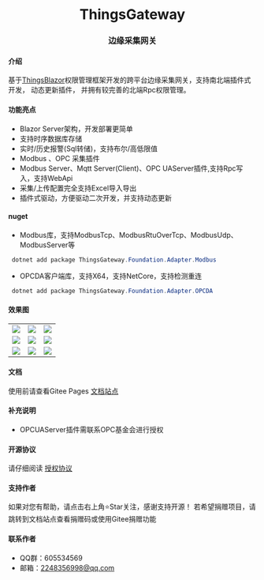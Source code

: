 ﻿<div align="center"><h1 align="center">ThingsGateway</a></h1></div>
<div align="center"><h3 align="center">边缘采集网关</h3></div>

#### 介绍

基于[ThingsBlazor](https://gitee.com/diego2098/ThingsBlazor)权限管理框架开发的跨平台边缘采集网关，支持南北端插件式开发，
动态更新插件，
并拥有较完善的北端Rpc权限管理。


####  功能亮点

- Blazor Server架构，开发部署更简单
- 支持时序数据库存储
- 实时/历史报警(Sql转储)，支持布尔/高低限值
- Modbus 、OPC 采集插件
- Modbus Server、Mqtt Server(Client)、OPC UAServer插件,支持Rpc写入，支持WebApi
- 采集/上传配置完全支持Excel导入导出
- 插件式驱动，方便驱动二次开发，并支持动态更新

#### nuget

- Modbus库，支持ModbusTcp、ModbusRtuOverTcp、ModbusUdp、ModbusServer等
``` powershell
 dotnet add package ThingsGateway.Foundation.Adapter.Modbus
```
- OPCDA客户端库，支持X64，支持NetCore，支持检测重连
``` powershell
 dotnet add package ThingsGateway.Foundation.Adapter.OPCDA
```

####  效果图
 <table>
    <tr>
        <td><img src="https://gitee.com/diego2098/ThingsGateway/raw/master/Image/1.png"/></td>
        <td><img src="https://gitee.com/diego2098/ThingsGateway/raw/master/Image/2.png"/></td>
        <td><img src="https://gitee.com/diego2098/ThingsGateway/raw/master/Image/3.png"/></td>
    </tr>
    <tr>
        <td><img src="https://gitee.com/diego2098/ThingsGateway/raw/master/Image/4.png"/></td>
        <td><img src="https://gitee.com/diego2098/ThingsGateway/raw/master/Image/5.png"/></td>
        <td><img src="https://gitee.com/diego2098/ThingsGateway/raw/master/Image/6.png"/></td>
    </tr>
        <tr>
        <td><img src="https://gitee.com/diego2098/ThingsGateway/raw/master/Image/7.png"/></td>
        <td><img src="https://gitee.com/diego2098/ThingsGateway/raw/master/Image/8.png"/></td>
        <td><img src="https://gitee.com/diego2098/ThingsGateway/raw/master/Image/9.png"/></td>
    </tr>
 </table>


 ####  文档

 使用前请查看Gitee Pages [文档站点](https://diego2098.gitee.io/thingsgateway/)

 
#### 补充说明
* OPCUAServer插件需联系OPC基金会进行授权


#### 开源协议

请仔细阅读 [授权协议](https://diego2098.gitee.io/thingsgateway/docs/)




####  支持作者
 如果对您有帮助，请点击右上角⭐Star关注，感谢支持开源！
 若希望捐赠项目，请跳转到文档站点查看捐赠码或使用Gitee捐赠功能
 

####  联系作者
 * QQ群：605534569
 * 邮箱：2248356998@qq.com

